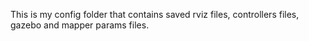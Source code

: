 This is my config folder that contains saved rviz files, controllers files, gazebo and mapper params files.
